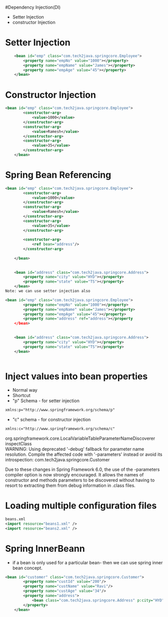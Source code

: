#Dependency Injection(DI)
- Setter Injection
- constructor Injection

# Setter Injection

```xml
	<bean id="emp" class="com.tech2java.springcore.Employee">
		<property name="empNo" value="1000"></property>
		<property name="empName" value="James"></property>
		<property name="empAge" value="45"></property>
	</bean>
```

# Constructor Injection

```xml
<bean id="emp" class="com.tech2java.springcore.Employee">
		<constructor-arg>
			<value>1000</value>
		</constructor-arg>
		<constructor-arg>
			<value>Ramesh</value>
		</constructor-arg>
		<constructor-arg>
			<value>35</value>
		</constructor-arg>
	</bean>
```

# Spring Bean Referencing

```xml
<bean id="emp" class="com.tech2java.springcore.Employee">
		<constructor-arg>
			<value>1000</value>
		</constructor-arg>
		<constructor-arg>
			<value>Ramesh</value>
		</constructor-arg>
		<constructor-arg>
			<value>35</value>
		</constructor-arg>
		
		<constructor-arg>
			<ref bean="address"/>
		</constructor-arg>
		
	</bean>
	
	
	<bean id="address" class="com.tech2java.springcore.Address">
		<property name="city" value="HYD"></property>
		<property name="state" value="TS"></property>
	</bean>
Note: we can use setter injection also	

<bean id="emp" class="com.tech2java.springcore.Employee">
		<property name="empNo" value="1000"></property>
		<property name="empName" value="James"></property>
		<property name="empAge" value="45"></property>
		<property name="address" ref="address"></property
	</bean>
	
	
	<bean id="address" class="com.tech2java.springcore.Address">
		<property name="city" value="HYD"></property>
		<property name="state" value="TS"></property>
	</bean>
	
```

# Inject values into bean properties
- Normal way
- Shortcut
- "p" Schema - for setter injection 

```xml 
xmlns:p="http://www.springframework.org/schema/p"
```
- "c" schema - for constructor injection 
```xml
xmlns:c="http://www.springframework.org/schema/c"```
org.springframework.core.LocalVariableTableParameterNameDiscoverer inspectClass  
WARNING: Using deprecated '-debug' fallback for parameter name resolution. Compile the affected code with '-parameters' instead or avoid its introspection: com.tech2java.springcore.Customer

Due to these changes in Spring Framework 6.0, the use of the -parameters compiler option is now strongly encouraged. It allows the names of constructor and methods parameters to be discovered without having to resort to extracting them from debug information in .class files.
# Loading multiple configuration files
```xml
beans.xml
<import resource="beans1.xml" />
<import resource="beans2.xml" />
```

# Spring InnerBeann- if a bean is only used for a particular bean- then we can use spring inner bean concept.

```xml
<bean id="customer" class="com.tech2java.springcore.Customer">
		<property name="custId" value="200"/>
		<property name="custName" value="Ravi"/>
		<property name="custAge" value="34"/>
		<property name="address">
			<bean class="com.tech2java.springcore.Address" p:city="HYD" p:state="TS"/>
		</property>
	</bean>
```
 


